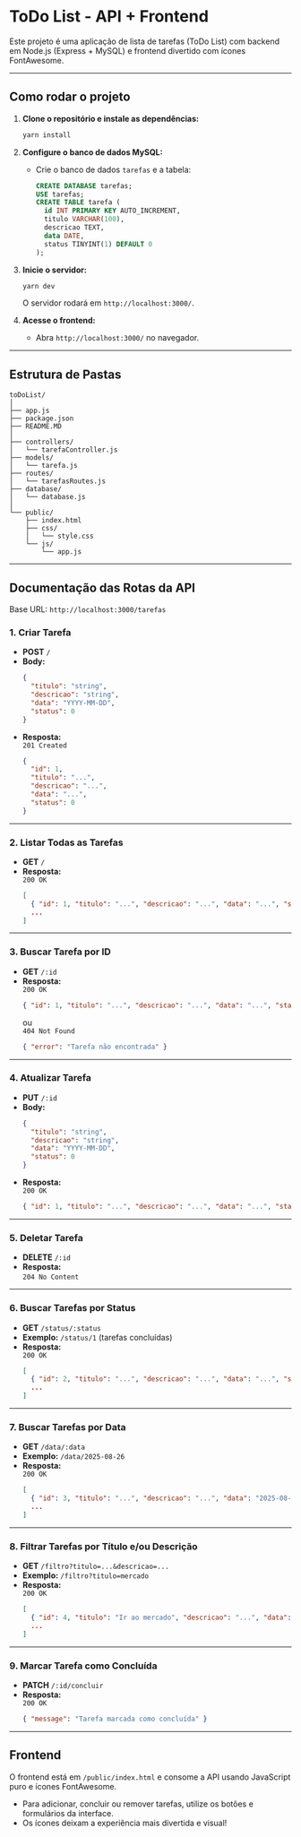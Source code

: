 # ToDo List - API + Frontend

Este projeto é uma aplicação de lista de tarefas (ToDo List) com backend em Node.js (Express + MySQL) e frontend divertido com ícones FontAwesome.

---

## Como rodar o projeto

1. **Clone o repositório e instale as dependências:**
   ```sh
   yarn install
   ```

2. **Configure o banco de dados MySQL:**
   - Crie o banco de dados `tarefas` e a tabela:
     ```sql
     CREATE DATABASE tarefas;
     USE tarefas;
     CREATE TABLE tarefa (
       id INT PRIMARY KEY AUTO_INCREMENT,
       titulo VARCHAR(100),
       descricao TEXT,
       data DATE,
       status TINYINT(1) DEFAULT 0
     );
     ```

3. **Inicie o servidor:**
   ```sh
   yarn dev
   ```
   O servidor rodará em `http://localhost:3000/`.

4. **Acesse o frontend:**
   - Abra `http://localhost:3000/` no navegador.

---

## Estrutura de Pastas

```
toDoList/
│
├── app.js
├── package.json
├── README.MD
│
├── controllers/
│   └── tarefaController.js
├── models/
│   └── tarefa.js
├── routes/
│   └── tarefasRoutes.js
├── database/
│   └── database.js
│
└── public/
    ├── index.html
    ├── css/
    │   └── style.css
    └── js/
        └── app.js
```

---

## Documentação das Rotas da API

Base URL: `http://localhost:3000/tarefas`

### 1. Criar Tarefa
- **POST** `/`
- **Body:**  
  ```json
  {
    "titulo": "string",
    "descricao": "string",
    "data": "YYYY-MM-DD",
    "status": 0
  }
  ```
- **Resposta:**  
  `201 Created`
  ```json
  {
    "id": 1,
    "titulo": "...",
    "descricao": "...",
    "data": "...",
    "status": 0
  }
  ```

---

### 2. Listar Todas as Tarefas
- **GET** `/`
- **Resposta:**  
  `200 OK`
  ```json
  [
    { "id": 1, "titulo": "...", "descricao": "...", "data": "...", "status": 0 },
    ...
  ]
  ```

---

### 3. Buscar Tarefa por ID
- **GET** `/:id`
- **Resposta:**  
  `200 OK`
  ```json
  { "id": 1, "titulo": "...", "descricao": "...", "data": "...", "status": 0 }
  ```
  ou  
  `404 Not Found`
  ```json
  { "error": "Tarefa não encontrada" }
  ```

---

### 4. Atualizar Tarefa
- **PUT** `/:id`
- **Body:**  
  ```json
  {
    "titulo": "string",
    "descricao": "string",
    "data": "YYYY-MM-DD",
    "status": 0
  }
  ```
- **Resposta:**  
  `200 OK`
  ```json
  { "id": 1, "titulo": "...", "descricao": "...", "data": "...", "status": 0 }
  ```

---

### 5. Deletar Tarefa
- **DELETE** `/:id`
- **Resposta:**  
  `204 No Content`

---

### 6. Buscar Tarefas por Status
- **GET** `/status/:status`
- **Exemplo:** `/status/1` (tarefas concluídas)
- **Resposta:**  
  `200 OK`
  ```json
  [
    { "id": 2, "titulo": "...", "descricao": "...", "data": "...", "status": 1 },
    ...
  ]
  ```

---

### 7. Buscar Tarefas por Data
- **GET** `/data/:data`
- **Exemplo:** `/data/2025-08-26`
- **Resposta:**  
  `200 OK`
  ```json
  [
    { "id": 3, "titulo": "...", "descricao": "...", "data": "2025-08-26", "status": 0 },
    ...
  ]
  ```

---

### 8. Filtrar Tarefas por Título e/ou Descrição
- **GET** `/filtro?titulo=...&descricao=...`
- **Exemplo:** `/filtro?titulo=mercado`
- **Resposta:**  
  `200 OK`
  ```json
  [
    { "id": 4, "titulo": "Ir ao mercado", "descricao": "...", "data": "...", "status": 0 },
    ...
  ]
  ```

---

### 9. Marcar Tarefa como Concluída
- **PATCH** `/:id/concluir`
- **Resposta:**  
  `200 OK`
  ```json
  { "message": "Tarefa marcada como concluída" }
  ```

---

## Frontend

O frontend está em `/public/index.html` e consome a API usando JavaScript puro e ícones FontAwesome.

- Para adicionar, concluir ou remover tarefas, utilize os botões e formulários da interface.
- Os ícones deixam a experiência mais divertida e visual!
